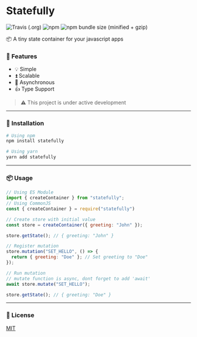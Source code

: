 # Statefully

![Travis (.org)](https://img.shields.io/travis/rahmanfadhil/statefully.svg) ![npm](https://img.shields.io/npm/dt/statefully.svg) ![npm bundle size (minified + gzip)](https://img.shields.io/bundlephobia/minzip/statefully.svg)

📦 A tiny state container for your javascript apps

### 🌟 Features

- 💡 Simple
- ⏫ Scalable
- 🚀 Asynchronous
- 👍 Type Support

> ⚠ This project is under active development

---

### 🔧 Installation

```sh
# Using npm
npm install statefully

# Using yarn
yarn add statefully
```

---

### 📦 Usage

```js
// Using ES Module
import { createContainer } from "statefully";
// Using CommonJS
const { createContainer } = require("statefully")

// Create store with initial value
const store = createContainer({ greeting: "John" });

store.getState(); // { greeting: "John" }

// Register mutation
store.mutation("SET_HELLO", () => {
  return { greeting: "Doe" }; // Set greeting to "Doe"
});

// Run mutation
// mutate function is async, dont forget to add 'await'
await store.mutate("SET_HELLO");

store.getState(); // { greeting: "Doe" }
```

---

### 🔑 License

[MIT](https://oss.ninja/mit/rahmanfadhil)
